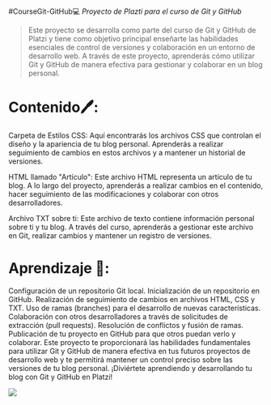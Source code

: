 #CourseGit-GitHub💻
*Proyecto de Plazti para el curso de Git y GitHub*

> Este proyecto se desarrolla como parte del curso de Git y GitHub de Platzi y tiene como objetivo principal enseñarte las habilidades esenciales de control de versiones y colaboración en un entorno de desarrollo web. A través de este proyecto, aprenderás cómo utilizar Git y GitHub de manera efectiva para gestionar y colaborar en un blog personal.

# Contenido🖊️:

Carpeta de Estilos CSS: Aquí encontrarás los archivos CSS que controlan el diseño y la apariencia de tu blog personal. Aprenderás a realizar seguimiento de cambios en estos archivos y a mantener un historial de versiones.

HTML llamado "Artículo": Este archivo HTML representa un artículo de tu blog. A lo largo del proyecto, aprenderás a realizar cambios en el contenido, hacer seguimiento de las modificaciones y colaborar con otros desarrolladores.

Archivo TXT sobre ti: Este archivo de texto contiene información personal sobre ti y tu blog. A través del curso, aprenderás a gestionar este archivo en Git, realizar cambios y mantener un registro de versiones.

# Aprendizaje 📖:

Configuración de un repositorio Git local.
Inicialización de un repositorio en GitHub.
Realización de seguimiento de cambios en archivos HTML, CSS y TXT.
Uso de ramas (branches) para el desarrollo de nuevas características.
Colaboración con otros desarrolladores a través de solicitudes de extracción (pull requests).
Resolución de conflictos y fusión de ramas.
Publicación de tu proyecto en GitHub para que otros puedan verlo y colaborar. Este proyecto te proporcionará las habilidades fundamentales para utilizar Git y GitHub de manera efectiva en tus futuros proyectos de desarrollo web y te permitirá mantener un control preciso sobre las versiones de tu blog personal. ¡Diviértete aprendiendo y desarrollando tu blog con Git y GitHub en Platzi!


![](https://vectorseek.com/wp-content/uploads/2023/09/Platzi-Logo-Vector.svg-.png)